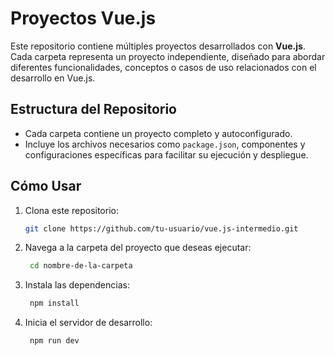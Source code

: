 # Proyectos Vue.js

Este repositorio contiene múltiples proyectos desarrollados con **Vue.js**. Cada carpeta representa un proyecto independiente, diseñado para abordar diferentes funcionalidades, conceptos o casos de uso relacionados con el desarrollo en Vue.js.

## **Estructura del Repositorio**

- Cada carpeta contiene un proyecto completo y autoconfigurado.
- Incluye los archivos necesarios como `package.json`, componentes y configuraciones específicas para facilitar su ejecución y despliegue.

## **Cómo Usar**

1. Clona este repositorio:
   ```bash
   git clone https://github.com/tu-usuario/vue.js-intermedio.git

2. Navega a la carpeta del proyecto que deseas ejecutar:
   ```bash
    cd nombre-de-la-carpeta

3. Instala las dependencias:
   ```bash
    npm install

4. Inicia el servidor de desarrollo:
   ```bash
    npm run dev
